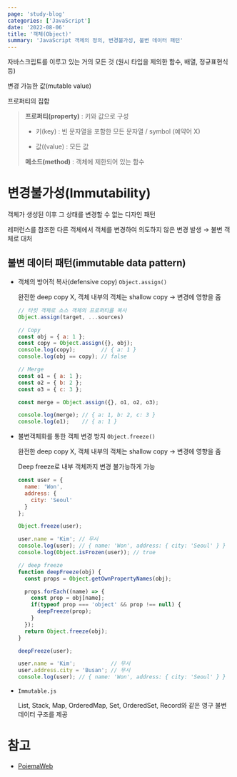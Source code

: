 ```yaml
---
page: 'study-blog'
categories: ['JavaScript']
date: '2022-08-06'
title: '객체(Object)'
summary: 'JavaScript 객체의 정의, 변경불가성, 불변 데이터 패턴'
---
```


자바스크립트를 이루고 있는 거의 모든 것 (원시 타입을 제외한 함수, 배열, 정규표현식 등)

변경 가능한 값(mutable value)

프로퍼티의 집합

> **프로퍼티(property)** : 키와 값으로 구성
> 
> - 키(key) : 빈 문자열을 포함한 모든 문자열 / symbol (예약어 X)
> 
> - 값((value) : 모든 값
> 
> **메소드(method)** : 객체에 제한되어 있는 함수

# 변경불가성(Immutability)

객체가 생성된 이후 그 상태를 변경할 수 없는 디자인 패턴

레퍼런스를 참조한 다른 객체에서 객체를 변경하여 의도하지 않은 변경 발생 → 불변 객체로 대처

## 불변 데이터 패턴(immutable data pattern)

- 객체의 방어적 복사(defensive copy) `Object.assign()`
  
  완전한 deep copy X, 객체 내부의 객체는 shallow copy → 변경에 영향을 줌
  
  ```js
  // 타킷 객체로 소스 객체의 프로퍼티를 복사
  Object.assign(target, ...sources)
  
  // Copy
  const obj = { a: 1 };
  const copy = Object.assign({}, obj);
  console.log(copy);        // { a: 1 }
  console.log(obj == copy); // false
  
  // Merge
  const o1 = { a: 1 };
  const o2 = { b: 2 };
  const o3 = { c: 3 };
  
  const merge = Object.assign({}, o1, o2, o3);
  
  console.log(merge); // { a: 1, b: 2, c: 3 }
  console.log(o1);    // { a: 1 }
  ```

- 불변객체화를 통한 객체 변경 방지 `Object.freeze()`
  
  완전한 deep copy X, 객체 내부의 객체는 shallow copy → 변경에 영향을 줌
  
  Deep freeze로 내부 객체까지 변경 불가능하게 가능
  
  ```js
  const user = {
    name: 'Won',
    address: {
      city: 'Seoul'
    }
  };
  
  Object.freeze(user);
  
  user.name = 'Kim'; // 무시
  console.log(user); // { name: 'Won', address: { city: 'Seoul' } }
  console.log(Object.isFrozen(user)); // true
  
  // deep freeze
  function deepFreeze(obj) {
    const props = Object.getOwnPropertyNames(obj);
  
    props.forEach((name) => {
      const prop = obj[name];
      if(typeof prop === 'object' && prop !== null) {
        deepFreeze(prop);
      }
    });
    return Object.freeze(obj);
  }
  
  deepFreeze(user);
  
  user.name = 'Kim';           // 무시
  user.address.city = 'Busan'; // 무시
  console.log(user); // { name: 'Won', address: { city: 'Seoul' } }
  ```

- `Immutable.js`
  
  List, Stack, Map, OrderedMap, Set, OrderedSet, Record와 같은 영구 불변 데이터 구조를 제공

# 참고

- [PoiemaWeb](https://poiemaweb.com/)
